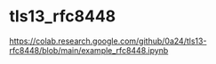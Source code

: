 # tls13_rfc8448


https://colab.research.google.com/github/0a24/tls13-rfc8448/blob/main/example_rfc8448.ipynb
